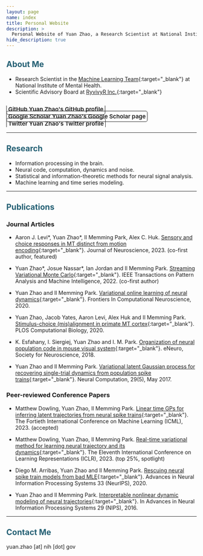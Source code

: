 ```yaml
---
layout: page
name: index
title: Personal Website
description: >
  Personal Website of Yuan Zhao, a Research Scientist at National Institute of Mental Health.
hide_description: true
---
```

<!-- <script type="text/javascript">
	document.getElementsByClassName("page-title")[0].classList.add("sr-only");
</script> -->

<style type="text/css">
	.page-title {
		position: absolute;
		width: 1px;
  		height: 1px;
  		margin: -1px;
  		border: 0;
  		padding: 0;
  		clip: rect(0 0 0 0);
  		overflow: hidden;
	}
</style>

<h2 class="h1" style="color: rgb(35, 95, 115)" id="about">About Me </h2>

* Research Scientist in the [Machine Learning Team](https://cmn.nimh.nih.gov/mlt){:target="_blank"} at National Institute of Mental Health. 
* Scientific Advisory Board at [RyvivyR Inc.](https://ryvivyr.com/){:target="_blank"}

<div class="body-social sidebar-social">
  <ul>
    <li> <a href="https://github.com/yuanz271" title="GitHub" class="no-mark-external" target="_blank"> <span class="icon-github"></span> <span aria-hidden="true">GitHub </span><span class="sr-only">Yuan Zhao's GitHub profile</span></a></li>
    <li> <a href="https://scholar.google.com/citations?user=c6bCVMUAAAAJ&hl" title="Google Scholar" class="no-mark-external" target="_blank"> <span class="icon-googlescholar"></span> <span aria-hidden="true">Google Scholar </span><span class="sr-only">Yuan Zhao's Google Scholar page</span></a></li>
    <li> <a href="https://twitter.com/yuanz271" title="Twitter" class="no-mark-external" target="_blank"> <span class="icon-twitter"></span> <span aria-hidden="true">Twitter </span><span class="sr-only">Yuan Zhao's Twitter profile</span></a></li>
  </ul>
</div>

---
<h2 class="h1" style="color: rgb(35, 95, 115)" id="research">Research </h2>

  * Information processing in the brain.
  * Neural code, computation, dynamics and noise.
  * Statistical and information-theoretic methods for neural signal analysis.
  * Machine learning and time series modeling.

---
<h2 class="h1" style="color: rgb(35, 95, 115)" id="publications">Publications </h2>
  
<h3 class="h2">Journal Articles</h3>

* Aaron J. Levi*, Yuan Zhao*, Il Memming Park, Alex C. Huk. [Sensory and choice responses in MT distinct from motion encoding](https://doi.org/10.1523/JNEUROSCI.0267-22.2023){:target="_blank"}. Journal of Neuroscience, 2023. (co-first author, featured)

* Yuan Zhao*, Josue Nassar*, Ian Jordan and Il Memming Park. [Streaming Variational Monte Carlo](https://doi.org/10.1109/TPAMI.2022.3153225){:target="_blank"}. IEEE Transactions on Pattern Analysis and Machine Intelligence, 2022. (co-first author)

* Yuan Zhao and Il Memming Park. [Variational online learning of neural dynamics](https://doi.org/10.3389/fncom.2020.00071){:target="_blank"}. Frontiers In Computational Neuroscience, 2020.

* Yuan Zhao, Jacob Yates, Aaron Levi, Alex Huk and Il Memming Park. [Stimulus-choice (mis)alignment in primate MT cortex](https://doi.org/10.1371/journal.pcbi.1007614){:target="_blank"}. PLOS Computational Biology, 2020.

* K. Esfahany, I. Siergiej, Yuan Zhao and I. M. Park. [Organization of neural population code in mouse visual system](https://doi.org/10.1523/ENEURO.0414-17.2018){:target="_blank"}. eNeuro, Society for Neuroscience, 2018.

* Yuan Zhao and Il Memming Park. [Variational latent Gaussian process for recovering single-trial dynamics from population spike trains](https://doi.org/10.1162/NECO_a_00953){:target="_blank"}. Neural Computation, 29(5), May 2017.


<h3 class="h2">Peer-reviewed Conference Papers</h3>

* Matthew Dowling, Yuan Zhao, Il Memming Park. [Linear time GPs for inferring latent trajectories from neural spike trains](https://openreview.net/forum?id=1hWB5XEUMa){:target="_blank"}. The Fortieth International Conference on Machine Learning (ICML), 2023. (accepted)

* Matthew Dowling, Yuan Zhao, Il Memming Park. [Real-time variational method for learning neural trajectory and its dynamics](https://openreview.net/forum?id=M_MvkWgQSt){:target="_blank"}. The Eleventh International Conference on Learning Representations (ICLR), 2023. (top 25%, spotlight)

* Diego M. Arribas, Yuan Zhao and Il Memming Park. [Rescuing neural spike train models from bad MLE](https://papers.nips.cc/paper/2020/hash/186b690e29892f137b4c34cfa40a3a4d-Abstract.html){:target="_blank"}. Advances in Neural Information Processing Systems 33 (NeurIPS), 2020.

<!-- * J. Nassar, S. Linderman, Yuan Zhao, M. Bugallo and I. M. Park. [Learning structured neural dynamics from single trial population recording](https://ieeexplore.ieee.org/document/8645122){:target="_blank"}. 52nd Asilomar Conference on Signals, Systems and Computers, 2018. -->

* Yuan Zhao and Il Memming Park. [Interpretable nonlinear dynamic modeling of neural trajectories](https://papers.nips.cc/paper/6543-interpretable-nonlinear-dynamic-modeling-of-neural-trajectories){:target="_blank"}. In Advances in Neural Information Processing Systems 29 (NIPS), 2016.

<!-- <h3 class="h2">Conference Abstracts</h3> -->


---
<h2 class="h1" style="color: rgb(35, 95, 115)" id="contact-me">Contact Me </h2>

<p class="home-element">yuan<!-- ghuiknh -->.<!-- ghuiknh -->zhao [a<!-- jngingbhir -->t] nih [dot] gov</p>

<style type="text/css">
  .body-social > ul {
    display: inline-block;
    list-style-type: none;
    margin-bottom: 0;
    overflow: hidden;
    padding: 0;
  }

  .body-social > ul > li {
    float: left;
    
    /* padding-left: 5px; */
    padding-right: 10px;
    
    /* display: inline-block; */
  }


  .body-social > ul > li > a {
    display: inline;
    text-align: center;
    font-size: 0.95rem;
    font-weight: 600;
    /*width: 3rem;*/
    /*height: 4rem;*/
    padding: 4px;
    
    /* line-height: 3rem; */
    
    text-decoration: none;
    border-width: 1px;
    border-style: solid;
    border-radius: 5px;
    transition: background-color 250ms, color 250ms, text-decoration-color 250ms, border-color 250ms;
    
    /* border-bottom: none; */
  }

  .body-social > ul > li > a:not(.btn):not(.no-hover) {
    border-color: var(--accent-color);
  }

  .body-social > ul > li > a:hover {
    color: white;
    background-color: var(--accent-color);
    border-radius: 5px;
    padding: 4px;
    transition: background-color 250ms, color 250ms, text-decoration-color 250ms, border-color 250ms;
  }
</style>
